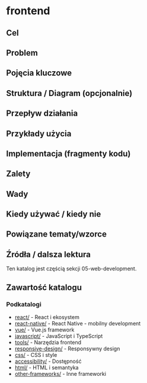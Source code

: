 # frontend

## Cel

## Problem

## Pojęcia kluczowe

## Struktura / Diagram (opcjonalnie)

## Przepływ działania

## Przykłady użycia

## Implementacja (fragmenty kodu)

## Zalety

## Wady

## Kiedy używać / kiedy nie

## Powiązane tematy/wzorce

## Źródła / dalsza lektura


Ten katalog jest częścią sekcji 05-web-development.

## Zawartość katalogu

### Podkatalogi

- [react/](react/) - React i ekosystem
- [react-native/](react-native/) - React Native - mobilny development
- [vue/](vue/) - Vue.js framework
- [javascript/](javascript/) - JavaScript i TypeScript
- [tools/](tools/) - Narzędzia frontend
- [responsive-design/](responsive-design/) - Responsywny design
- [css/](css/) - CSS i style
- [accessibility/](accessibility/) - Dostępność
- [html/](html/) - HTML i semantyka
- [other-frameworks/](other-frameworks/) - Inne frameworki

